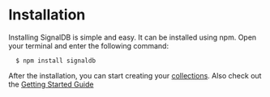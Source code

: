 # Installation

Installing SignalDB is simple and easy. It can be installed using npm. Open your terminal and enter the following command:

````
  $ npm install signaldb
````

After the installation, you can start creating your [collections](/collections). Also check out the [Getting Started Guide](/getting-started)
